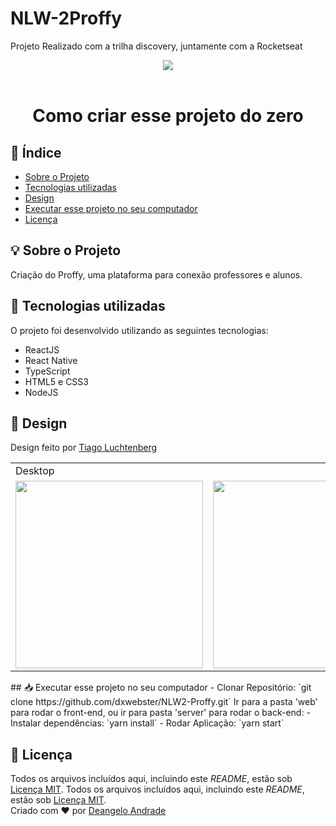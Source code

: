 # NLW-2Proffy
Projeto Realizado com a trilha discovery, juntamente com a Rocketseat 


<p align="center">
  <img src="https://repository-images.githubusercontent.com/284816171/03743600-d68a-11ea-91b2-db303c3fe512"/>
  <br><br>
</p>
<h1 align="center">Como criar esse projeto do zero</h1> 

## 📑 Índice
- [Sobre o Projeto](#-sobre-o-projeto)
- [Tecnologias utilizadas](#-tecnologias-utilizadas)
- [Design](#-design)
- [Executar esse projeto no seu computador](#Executar-esse-projeto-no-seu-computador)
- [Licença](#-licença)
## 💡 Sobre o Projeto
Criação do Proffy, uma plataforma para conexão professores e alunos.
## 🚀 Tecnologias utilizadas
O projeto foi desenvolvido utilizando as seguintes tecnologias:
- ReactJS
- React Native
- TypeScript
- HTML5 e CSS3
- NodeJS
## 🎨 Design
Design feito por [Tiago Luchtenberg](https://www.instagram.com/tiagoluchtenberg/)
<table>
  <tr>
    <td colspan="2">Desktop</td>
    <td colspan="2">Mobile</td>
  </tr>
  <tr>
    <td><img src="https://github.com/dxwebster/NLW2-Proffy/blob/master/readme/preview-web.png?raw=true" width=300 /></td><td><img src="./readme/Formulário.png" width=300 /></td>
    <td><img src="./readme/preview-mobile.png" width=180 /></td><td><img src="./readme/Home-mobile.png" width=180 /></td>
  </tr>
</table>
## 📥 Executar esse projeto no seu computador
- Clonar Repositório: `git clone https://github.com/dxwebster/NLW2-Proffy.git`
Ir para a pasta 'web' para rodar o front-end, ou ir para pasta 'server' para rodar o back-end:
- Instalar dependências: `yarn install`
- Rodar Aplicação: `yarn start`

## 📕 Licença

Todos os arquivos incluídos aqui, incluindo este _README_, estão sob [Licença MIT](./LICENSE).
Todos os arquivos incluídos aqui, incluindo este _README_, estão sob [Licença MIT](./LICENSE).<br>
Criado com ❤ por [Deangelo Andrade](https://github.com/dxwebster)
